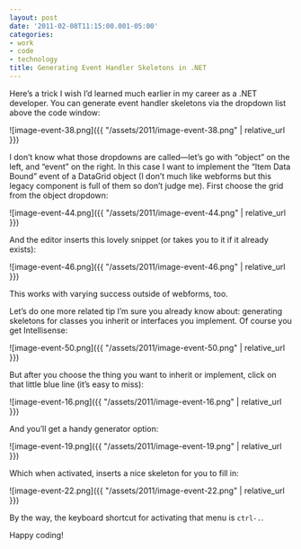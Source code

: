```yaml
---
layout: post
date: '2011-02-08T11:15:00.001-05:00'
categories:
- work
- code
- technology
title: Generating Event Handler Skeletons in .NET
---
```


Here’s a trick I wish I’d learned much earlier in my career as a .NET developer. You can generate event handler skeletons via the dropdown list above the code window:

![image-event-38.png]({{ "/assets/2011/image-event-38.png" | relative_url }})

I don’t know what those dropdowns are called—let’s go with “object” on the left, and “event” on the right. In this case I want to implement the “Item Data Bound” event of a DataGrid object (I don’t much like webforms but this legacy component is full of them so don’t judge me). First choose the grid from the object dropdown:

![image-event-44.png]({{ "/assets/2011/image-event-44.png" | relative_url }})

And the editor inserts this lovely snippet (or takes you to it if it already exists):

![image-event-46.png]({{ "/assets/2011/image-event-46.png" | relative_url }})

This works with varying success outside of webforms, too.

Let’s do one more related tip I’m sure you already know about: generating skeletons for classes you inherit or interfaces you implement. Of course you get Intellisense:  

![image-event-50.png]({{ "/assets/2011/image-event-50.png" | relative_url }})

But after you choose the thing you want to inherit or implement, click on that little blue line (it’s easy to miss):  

![image-event-16.png]({{ "/assets/2011/image-event-16.png" | relative_url }})

And you’ll get a handy generator option:  

![image-event-19.png]({{ "/assets/2011/image-event-19.png" | relative_url }})

Which when activated, inserts a nice skeleton for you to fill in:  

![image-event-22.png]({{ "/assets/2011/image-event-22.png" | relative_url }})

By the way, the keyboard shortcut for activating that menu is `ctrl-.`.

Happy coding!